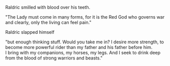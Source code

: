 Raldric smilled with blood over his teeth.

"The Lady must come in many forms, for it is the Red God who governs war and clearly, only the living can feel pain."

Raldric slapped himself

"but enough thinking stuff. Would you take me in? I desire more strength, to become more powerful rider than my father and his father before him.  
I bring with my companions, my horses, my legs. And I seek to drink deep from the blood of strong warriors and beasts."